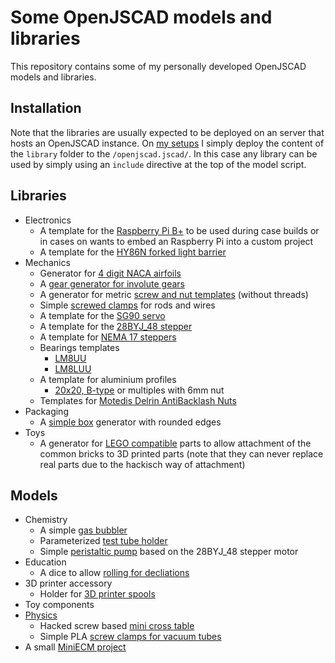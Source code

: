 # Some OpenJSCAD models and libraries

This repository contains some of my personally developed OpenJSCAD models
and libraries.

## Installation

Note that the libraries are usually expected to be deployed on an server that
hosts an OpenJSCAD instance. On [my setups](https://jscad.tspi.at) I simply deploy
the content of the ```library``` folder to the ```/openjscad.jscad/```. In this
case any library can be used by simply using an ```include``` directive at the
top of the model script.

## Libraries

* Electronics
  * A template for the [Raspberry Pi B+](./library/electronics/embedded/raspberrypibplus.jscad) to
    be used during case builds or in cases on wants to embed an Raspberry Pi into a custom project
  * A template for the [HY86N forked light barrier](./library/electronics/forkedlightbarrier/hy86n.jscad)
* Mechanics
  * Generator for [4 digit NACA airfoils](./library/mechanics/airfoilNaca.jscad)
  * A [gear generator for involute gears](./library/mecahnics/gears.jscad)
  * A generator for metric [screw and nut templates](./library/mechanics/isothread.jscad) (without threads)
  * Simple [screwed clamps](./library/mechanics/screwclamp.jscad) for rods and wires
  * A template for the [SG90 servo](./library/mechanics/servoSG90.jscad)
  * A template for the [28BYJ_48 stepper](./library/mechanics/stepper28byj_48.jscad)
  * A template for [NEMA 17 steppers](./library/mechanics/stepperNema17.jscad)
  * Bearings templates
    * [LM8UU](./library/mechanics/bearingLM8UU.jscad)
	* [LM8LUU](./library/mechanics/bearingLM8LUU.jscad)
  * A template for aluminium profiles
    * [20x20, B-type](./library/mechanics/aluprofile.jscad) or multiples with 6mm nut
  * Templates for [Motedis Delrin AntiBacklash Nuts](./library/mechanics/motedisDelrin.jscad)
* Packaging
  * A [simple box](./library/packaging/basicbox1.jscad) generator with rounded edges
* Toys
  * A generator for [LEGO compatible](./library/toys/lego.jscad) parts to allow
    attachment of the common bricks to 3D printed parts (note that they can never
    replace real parts due to the hackisch way of attachment)

## Models

* Chemistry
  * A simple [gas bubbler](./models/chemistry/SimpleGasBubbler.jscad)
  * Parameterized [test tube holder](./models/chemistry/TestTubeHolder.jscad)
  * Simple [peristaltic pump](./models/chemistry/PeristalticPump.jscad) based on the 28BYJ_48 stepper motor
* Education
  * A dice to allow [rolling for decliations](./models/education/language/grammarPersonCube.jscad)
* 3D printer accessory
  * Holder for [3D printer spools](./models/printer3d/filament/)
* Toy components
* [Physics](./models/physics/)
  * Hacked screw based [mini cross table](./models/physics/hackedscrewcrosstable.jscad)
  * Simple PLA [screw clamps for vacuum tubes](./models/physics/simpletubeclamps.jscad)
* A small [MiniECM project](./models/miniecm/)
